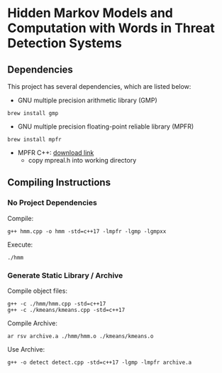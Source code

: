 # Hidden Markov Models and Computation with Words in Threat Detection Systems

## Dependencies
This project has several dependencies, which are listed below:
* GNU multiple precision arithmetic library (GMP)
```
brew install gmp
```
* GNU multiple precision floating-point reliable library (MPFR)
```
brew install mpfr
```
* MPFR C++: [download link](http://www.holoborodko.com/pavel/mpfr/#download)
	* copy mpreal.h into working directory

## Compiling Instructions

### No Project Dependencies

Compile:
```
g++ hmm.cpp -o hmm -std=c++17 -lmpfr -lgmp -lgmpxx
```
Execute:
```
./hmm
```

### Generate Static Library / Archive

Compile object files:
```
g++ -c ./hmm/hmm.cpp -std=c++17
g++ -c ./kmeans/kmeans.cpp -std=c++17
```
Compile Archive:
```
ar rsv archive.a ./hmm/hmm.o ./kmeans/kmeans.o
```
Use Archive:
```
g++ -o detect detect.cpp -std=c++17 -lgmp -lmpfr archive.a
```